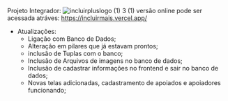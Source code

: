 Projeto Integrador: 
![incluirpluslogo (1) 3 (1)](https://github.com/user-attachments/assets/c30c0a6b-7062-4f43-980f-82cdb23a554a)
versão online pode ser acessada atráves:
https://incluirmais.vercel.app/

* Atualizações:
  - Ligação com Banco de Dados;
  - Alteração em pilares que já estavam prontos;
  - inclusão de Tuplas com o banco;
  - Inclusão de Arquivos de imagens no banco de dados;
  - Inclusão de cadastrar informações no frontend e sair no banco de dados;
  - Novas telas adicionadas, cadastramento de apoiados e apoiadores funcionando;
